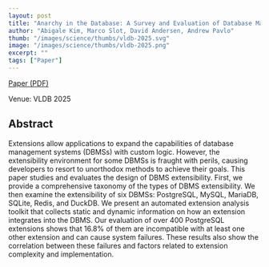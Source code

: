 ```yaml
---
layout: post
title: "Anarchy in the Database: A Survey and Evaluation of Database Management System Extensibility"
author: "Abigale Kim, Marco Slot, David Andersen, Andrew Pavlo"
thumb: "/images/science/thumbs/vldb-2025.svg"
image: "/images/science/thumbs/vldb-2025.png"
excerpt: ""
tags: ["Paper"]
---
```


[Paper (PDF)](https://www.vldb.org/pvldb/vol18/p1962-kim.pdf)

Venue: VLDB 2025

## Abstract

Extensions allow applications to expand the capabilities of database management systems (DBMSs) with custom logic. However, the extensibility environment for some DBMSs is fraught with perils, causing developers to resort to unorthodox methods to achieve their goals. This paper studies and evaluates the design of DBMS extensibility. First, we provide a comprehensive taxonomy of the types of DBMS extensibility. We then examine the extensibility of six DBMSs: PostgreSQL, MySQL, MariaDB, SQLite, Redis, and DuckDB. We present an automated extension analysis toolkit that collects static and dynamic information on how an extension integrates into the DBMS. Our evaluation of over 400 PostgreSQL extensions shows that 16.8% of them are incompatible with at least one other extension and can cause system failures. These results also show the correlation between these failures and factors related to extension complexity and implementation.
